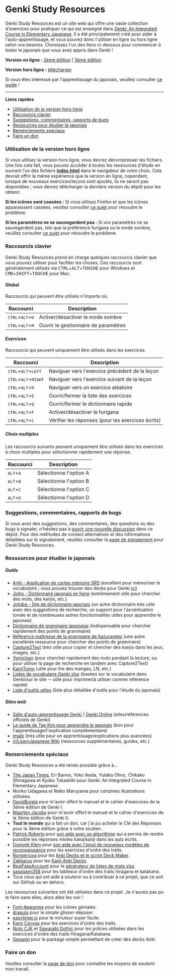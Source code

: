 ﻿# Genki Study Resources
Genki Study Resources est un site web qui offre une vaste collection d'exercices pour pratiquer ce qui est enseigné dans [Genki: An Integrated Course in Elementary Japanese](http://genki.japantimes.co.jp/index_en). Il a été principalement créé pour aider à l'auto-apprentissage, et vous pouvez donc l'utiliser en ligne ou hors ligne selon vos besoins. Choisissez l'un des liens ci-dessous pour commencer à tester le japonais que vous avez appris dans Genki !

**Version en ligne :** [2ème édition](https://sethclydesdale.github.io/genki-study-resources/) | [3ème édition](https://sethclydesdale.github.io/genki-study-resources/lessons-3rd/)

**Version hors ligne :** [télécharger](https://github.com/SethClydesdale/genki-study-resources/archive/master.zip)

Si vous êtes intéressé par l'apprentissage du japonais, veuillez consulter [ce guide](https://sethclydesdale.github.io/genki-study-resources/help/japanese-guide/) !

-----

**Liens rapides**
- [Utilisation de la version hors ligne](#using-the-offline-version)
- [Raccourcis clavier](#keyboard-shortcuts)
- [Suggestions, commentaires, rapports de bugs](#suggestions-feedback-bug-reports)
- [Ressources pour étudier le japonais](#resources-for-studying-japanese)
- [Remerciements spéciaux](#special-thanks)
- [Faire un don](#donate)

### Utilisation de la version hors ligne
Si vous utilisez la version hors ligne, vous devrez décompresser les fichiers. Une fois cela fait, vous pouvez accéder à toutes les ressources d'étude en ouvrant l'un des fichiers [**index.html**](https://i62.servimg.com/u/f62/18/21/41/30/captur11.png) dans le navigateur de votre choix. Cela devrait offrir la même expérience que la version en ligne, cependant, lorsque de nouveaux exercices/leçons sont ajoutés, ils ne seront pas disponibles ; vous devrez télécharger la dernière version du dépôt pour les obtenir.

**Si les icônes sont cassées :** Si vous utilisez Firefox et que les icônes apparaissent cassées, veuillez consulter [ce sujet](https://sethclydesdale.github.io/genki-study-resources/help/broken-icons/) pour résoudre le problème.

**Si les paramètres ne se sauvegardent pas :** Si vos paramètres ne se sauvegardent pas, tels que la préférence furigana ou le mode sombre, veuillez consulter [ce sujet](https://sethclydesdale.github.io/genki-study-resources/help/stuck-loading/) pour résoudre le problème.

### Raccourcis clavier
Genki Study Resources prend en charge quelques raccourcis clavier que vous pouvez utiliser pour faciliter les choses. Ces raccourcis sont généralement utilisés via <kbd>CTRL</kbd>+<kbd>ALT</kbd>+<kbd>TOUCHE</kbd> pour Windows et <kbd>CMD</kbd>+<kbd>SHIFT</kbd>+<kbd>TOUCHE</kbd> pour Mac.

#### Global
Raccourcis qui peuvent être utilisés n'importe où.

| Raccourci | Description |
| -------- | ----------- |
| <kbd>CTRL</kbd>+<kbd>ALT</kbd>+<kbd>D</kbd> | Activer/désactiver le mode sombre |
| <kbd>CTRL</kbd>+<kbd>ALT</kbd>+<kbd>M</kbd> | Ouvrir le gestionnaire de paramètres |

#### Exercices
Raccourcis qui peuvent uniquement être utilisés dans les exercices.

| Raccourci | Description |
| -------- | ----------- |
| <kbd>CTRL</kbd>+<kbd>ALT</kbd>+<kbd>LEFT</kbd> | Naviguer vers l'exercice précédent de la leçon |
| <kbd>CTRL</kbd>+<kbd>ALT</kbd>+<kbd>RIGHT</kbd> | Naviguer vers l'exercice suivant de la leçon |
| <kbd>CTRL</kbd>+<kbd>ALT</kbd>+<kbd>R</kbd> | Naviguer vers un exercice aléatoire |
| <kbd>CTRL</kbd>+<kbd>ALT</kbd>+<kbd>E</kbd> | Ouvrir/fermer la liste des exercices |
| <kbd>CTRL</kbd>+<kbd>ALT</kbd>+<kbd>Q</kbd> | Ouvrir/fermer le dictionnaire rapide |
| <kbd>CTRL</kbd>+<kbd>ALT</kbd>+<kbd>F</kbd> | Activer/désactiver le furigana |
| <kbd>CTRL</kbd>+<kbd>ALT</kbd>+<kbd>C</kbd> | Vérifier les réponses (pour les exercices écrits) |

##### Choix multiples
Les raccourcis suivants peuvent uniquement être utilisés dans les exercices à choix multiples pour sélectionner rapidement une réponse.

| Raccourci | Description |
| -------- | ----------- |
| <kbd>ALT</kbd>+<kbd>A</kbd> | Sélectionne l'option A |
| <kbd>ALT</kbd>+<kbd>B</kbd> | Sélectionne l'option B |
| <kbd>ALT</kbd>+<kbd>C</kbd> | Sélectionne l'option C |
| <kbd>ALT</kbd>+<kbd>D</kbd> | Sélectionne l'option D |

### Suggestions, commentaires, rapports de bugs
Si vous avez des suggestions, des commentaires, des questions ou des bugs à signaler, n'hésitez pas à [ouvrir une nouvelle discussion](https://github.com/SethClydesdale/genki-study-resources/discussions) dans ce dépôt. Pour des méthodes de contact alternatives et des informations détaillées sur le signalement, veuillez consulter la [page de signalement](https://sethclydesdale.github.io/genki-study-resources/report/) pour Genki Study Resources.

### Ressources pour étudier le japonais

##### Outils
- [Anki - Application de cartes mémoire SRS](https://apps.ankiweb.net/) (excellent pour mémoriser le vocabulaire ; vous pouvez trouver des decks pour Genki [ici](https://sethclydesdale.github.io/genki-study-resources/help/anki-decks/))
- [Jisho - Dictionnaire japonais en ligne](http://jisho.org/) (extrêmement utile pour chercher des mots, des kanjis, etc.)
- [Jotoba - Site de dictionnaire japonais](https://jotoba.de/) (un autre dictionnaire très utile avec des suggestions de recherche, un support pour l'accentuation tonale et de nombreuses autres fonctionnalités utiles pour apprendre le japonais)
- [Dictionnaire de grammaire japonaise](https://core6000.neocities.org/dojg/) (indispensable pour chercher rapidement des points de grammaire)
- [Référence maîtresse de la grammaire de Itazuraneko](https://kenrick95.github.io/itazuraneko/grammar/masterreference) (une autre excellente ressource pour chercher des points de grammaire)
- [Capture2Text](http://capture2text.sourceforge.net/) (très utile pour copier et chercher des kanjis dans les jeux, images, etc.)
- [Yomichan](https://foosoft.net/projects/yomichan/) (pour chercher rapidement des mots pendant la lecture, ou pour utiliser la page de recherche en tandem avec Capture2Text)
- [KanjiTomo](https://www.kanjitomo.net/) (utile pour lire des mangas, LN, etc.)
- [Listes de vocabulaire Genki xlsx](https://github.com/SethClydesdale/genki-study-resources/tree/master/resources/tools/wordlist_E-J) (basées sur le vocabulaire dans Genki/sur le site -- utile pour imprimer/à utiliser comme référence rapide)
- [Liste d'outils utiles](https://sethclydesdale.github.io/genki-study-resources/help/japanese-guide/#tools) (liste plus détaillée d'outils pour l'étude du japonais)

##### Sites web
- [Salle d'auto-apprentissage Genki](http://genki.japantimes.co.jp/self_en) | [Genki Online](https://genki3.japantimes.co.jp/) (sites/références officiels de Genki)
- [Le guide de Tae Kim pour apprendre le japonais](http://www.guidetojapanese.org/learn/) (bon pour l'apprentissage/l'explication complémentaire)
- [Imabi](http://www.imabi.net/) (très utile pour un apprentissage/explications plus avancées)
- [/r/LearnJapanese Wiki](https://www.reddit.com/r/LearnJapanese/wiki/index) (ressources supplémentaires, guides, etc.)

### Remerciements spéciaux
Genki Study Resources a été rendu possible grâce à...
- [The Japan Times](https://bookclub.japantimes.co.jp/en/), Eri Banno, Yoko Ikeda, Yutaka Ohno, Chikako Shinagawa et Kyoko Tokashiki pour Genki: An Integrated Course in Elementary Japanese.
- Noriko Udagawa et Reiko Maruyama pour certaines illustrations utilisées.
- [DavidBurela](https://github.com/DavidBurela) pour m'avoir offert le manuel et le cahier d'exercices de la 3ème édition de Genki I.
- [Maarten Jacobs](https://github.com/maartenJacobs) pour m'avoir offert le manuel et le cahier d'exercices de la 3ème édition de Genki II.
- **Tout le monde** qui a fait un don, car j'ai pu acheter le Clé des Réponses pour la 3ème édition grâce à votre soutien.
- [Patrick Roberts](https://github.com/patrickroberts) pour [son aide avec un algorithme](https://stackoverflow.com/a/59337819/12502093) qui a permis de rendre possible les réponses mixtes kana/kanji dans les quiz écrits.
- [Dominik Klein](https://github.com/asdfjkl) pour [son aide avec l'ajout de nouveaux modèles de reconnaissance](https://github.com/asdfjkl/kanjicanvas/issues/1) pour les exercices d'ordre des traits.
- [Ronserruya](https://github.com/Ronserruya) pour les [Anki Decks et le script Deck Maker](https://github.com/SethClydesdale/genki-study-resources/pull/89).
- [Zakkaruu](https://github.com/Zakkaruu) pour les [Kanji Anki Decks](https://github.com/SethClydesdale/genki-study-resources/issues/192).
- [RealFakeAccount](https://github.com/RealFakeAccount) pour le [générateur de listes de mots xlsx](https://github.com/SethClydesdale/genki-study-resources/pull/109).
- [sasagami358](http://sasagami358.blog.fc2.com/blog-entry-593.html) pour les tableaux d'ordre des traits hiragana et katakana.
- Tous ceux qui ont aidé à soutenir ou à contribuer à ce projet, que ce soit sur GitHub ou en dehors.

Les ressources suivantes ont été utilisées dans ce projet. Je n'aurais pas pu le faire sans elles, alors allez les voir !
- [Font-Awesome](https://github.com/FortAwesome/Font-Awesome) pour les icônes géniales.
- [dragula](https://github.com/bevacqua/dragula) pour le simple glisser-déposer.
- [easytimer.js](https://github.com/albert-gonzalez/easytimer.js) pour le minuteur super facile.
- [Kanji Canvas](https://github.com/asdfjkl/kanjicanvas) pour les exercices d'ordre des traits.
- [Noto CJK](https://www.google.com/get/noto/help/cjk/) et [Sawarabi Gothic](https://fonts.google.com/specimen/Sawarabi+Gothic) pour les polices utilisées dans les exercices d'ordre des traits Hiragana/Katakana.
- [Genanki](https://github.com/kerrickstaley/genanki) pour le package simple permettant de créer des decks Anki

### Faire un don
Veuillez consulter la [page de don](https://sethclydesdale.github.io/genki-study-resources/donate/) pour connaître les moyens de soutenir mon travail.
